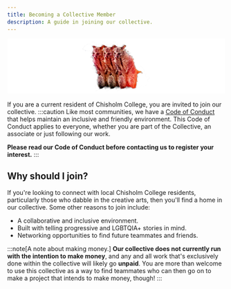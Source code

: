 ```yaml
---
title: Becoming a Collective Member
description: A guide in joining our collective.
---
```


!["A curious possum."](../../../assets/guide_possum.png)

If you are a current resident of Chisholm College, you are invited to join our collective.
:::caution
Like most communities, we have a [Code of Conduct](/guides/coc/) that helps maintain an inclusive and friendly environment. 
This Code of Conduct applies to everyone, whether you are part of the Collective, an associate or just following our work.  

**Please read our Code of Conduct before contacting us to register your interest.**
:::

## Why should I join? 
If you're looking to connect with local Chisholm College residents, particularly those who dabble in the creative arts, then you'll find a home in our collective. Some other reasons to join include: 
- A collaborative and inclusive environment. 
- Built with telling progressive and LGBTQIA+ stories in mind. 
- Networking opportunities to find future teammates and friends. 

:::note[A note about making money.] 
**Our collective does not currently run with the intention to make money**, and any and all work that's exclusively done within the collective will likely go **unpaid**. You are more than welcome to use this collective as a way to find teammates who can then go on to make a project that intends to make money, though!
:::
